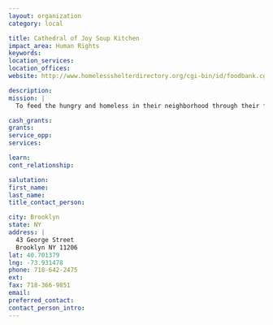 ```yaml
---
layout: organization
category: local

title: Cathedral of Joy Soup Kitchen
impact_area: Human Rights
keywords: 
location_services: 
location_offices: 
website: http://www.homelessshelterdirectory.org/cgi-bin/id/foodbank.cgi?foodbank=3954

description: 
mission: |
  To feed the hungry and homeless in their neighborhood through their food pantry and soup kitchen.

cash_grants: 
grants: 
service_opp: 
services: 

learn: 
cont_relationship: 

salutation: 
first_name: 
last_name: 
title_contact_person: 

city: Brooklyn
state: NY
address: |
  43 George Street  
  Brooklyn NY 11206
lat: 40.701379
lng: -73.931478
phone: 718-642-2475
ext: 
fax: 718-366-9851
email: 
preferred_contact: 
contact_person_intro: 
---
```

